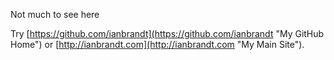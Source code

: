 ---
---
Not much to see here  

Try [https://github.com/ianbrandt](https://github.com/ianbrandt "My GitHub Home") or [http://ianbrandt.com](http://ianbrandt.com "My Main Site").